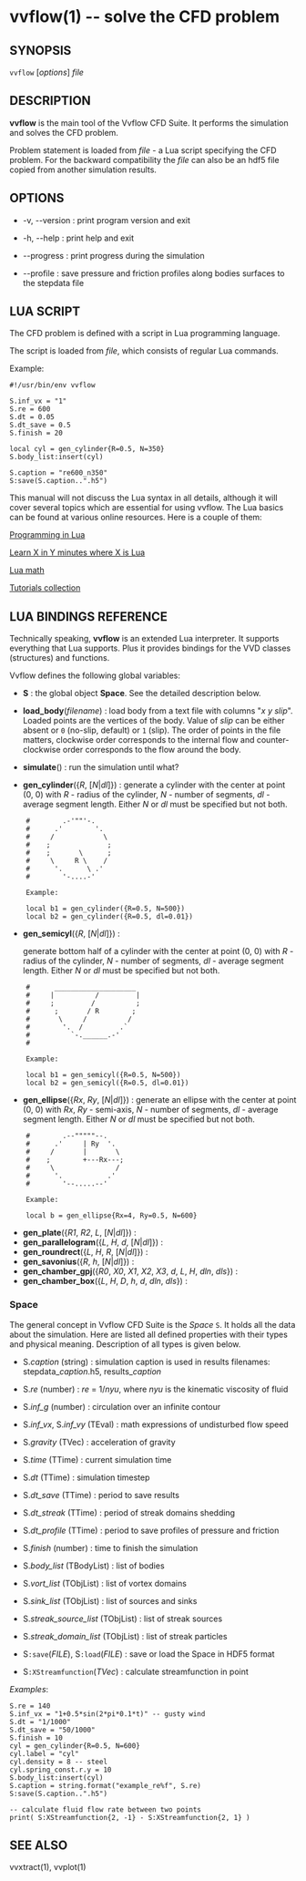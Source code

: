vvflow(1) -- solve the CFD problem
====

## SYNOPSIS

`vvflow` [_options_] _file_

## DESCRIPTION

**vvflow** is the main tool of the Vvflow CFD Suite.
It performs the simulation and solves the CFD problem.

Problem statement is loaded from _file_ - a Lua script specifying the
CFD problem. For the backward compatibility the _file_ can also be an
hdf5 file copied from another simulation results.

## OPTIONS

  * -v, --version :
    print program version and exit

  * -h, --help :
    print help and exit

  * --progress :
    print progress during the simulation

  * --profile :
    save pressure and friction profiles along bodies surfaces to the stepdata file

## LUA SCRIPT

The CFD problem is defined with a script in Lua programming language.

The script is loaded from _file_, which consists of regular Lua commands.

Example:

    #!/usr/bin/env vvflow

    S.inf_vx = "1"
    S.re = 600
    S.dt = 0.05
    S.dt_save = 0.5
    S.finish = 20

    local cyl = gen_cylinder{R=0.5, N=350}
    S.body_list:insert(cyl)

    S.caption = "re600_n350"
    S:save(S.caption..".h5")

This manual will not discuss the Lua syntax in all details, although it
will cover several topics which are essential for using vvflow. The Lua
basics can be found at various online resources. Here is a couple of
them:

[Programming in Lua](https://www.lua.org/pil/1.html)

[Learn X in Y minutes where X is Lua](https://learnxinyminutes.com/docs/lua/)

[Lua math](http://lua-users.org/wiki/MathLibraryTutorial)

[Tutorials collection](http://lua-users.org/wiki/TutorialDirectory)

## LUA BINDINGS REFERENCE

Technically speaking, **vvflow** is an extended Lua interpreter. It
supports everything that Lua supports. Plus it provides bindings for the
VVD classes (structures) and functions.

Vvflow defines the following global variables:

  * **S** :
    the global object **Space**. See the detailed description below.

  * **load_body**(*filename*) :
    load body from a text file with columns "*x* *y* *slip*". Loaded
    points are the vertices of the body. Value of *slip* can be either
    absent or `0` (no-slip, default) or `1` (slip). The order of points
    in the file matters, clockwise order corresponds to the internal
    flow and counter-clockwise order corresponds to the flow around the
    body.

  * **simulate**() :
    run the simulation until what?

  * **gen_cylinder**({*R*, [*N*|*dl*]}) :
    generate a cylinder with the center at point (0, 0)
    with *R* - radius of the cylinder,
    *N* - number of segments,
    *dl* - average segment length.
    Either *N* or *dl* must be specified but not both.

```
    #        .-'""'-.
    #      .'        '.
    #     /            \
    #    ;              ;
    #    ;       \      ;
    #     \     R \    /
    #      '.      \ .'
    #        '-....-'

    Example:

    local b1 = gen_cylinder({R=0.5, N=500})
    local b2 = gen_cylinder({R=0.5, dl=0.01})
```

  * **gen_semicyl**({*R*, [*N*|*dl*]}) :

    generate bottom half of a cylinder with the center at point (0, 0)
    with *R* - radius of the cylinder,
    *N* - number of segments,
    *dl* - average segment length.
    Either *N* or *dl* must be specified but not both.

```
    #      ____________________
    #     |          /         |
    #     ;         /          ;
    #      ;       / R        ;
    #       \     /          /
    #        '.  /         .`
    #          `-.______.-'
    #

    Example:

    local b1 = gen_semicyl({R=0.5, N=500})
    local b2 = gen_semicyl({R=0.5, dl=0.01})
```

  * **gen_ellipse**({*Rx*, *Ry*, [*N*|*dl*]}) :
    generate an ellipse with the center at point (0, 0)
    with *Rx*, *Ry* - semi-axis,
    *N* - number of segments,
    *dl* - average segment length.
    Either *N* or *dl* must be specified but not both.

```
    #        .--"""""--.
    #      .'     | Ry  '.
    #     /       |       \
    #    ;        +---Rx---;
    #     \               /
    #      '.           .'
    #        '--.....--'

    Example:

    local b = gen_ellipse{Rx=4, Ry=0.5, N=600}
```

  * **gen_plate**({*R1*, *R2*, *L*, [*N*|*dl*]}) :
  * **gen_parallelogram**({*L*, *H*, *d*, [*N*|*dl*]}) :
  * **gen_roundrect**({*L*, *H*, *R*, [*N*|*dl*]}) :
  * **gen_savonius**({*R*, *h*, [*N*|*dl*]}) :
  * **gen_chamber_gpj**({*R0*, *X0*, *X1*, *X2*, *X3*, *d*, *L*, *H*, *dln*, *dls*}) :
  * **gen_chamber_box**({*L*, *H*, *D*, *h*, *d*, *dln*, *dls*}) :

### Space

The general concept in Vvflow CFD Suite is the _Space_ `S`. It holds all
the data about the simulation. Here are listed all defined properties
with their types and physical meaning. Description of all types is given
below.

  * S.*caption* (string) :
    simulation caption is used in results filenames:
    stepdata_*caption*.h5, results_*caption*

  * S.*re* (number) :
    *re* = 1/*nyu*, where *nyu* is the kinematic viscosity of fluid

  * S.*inf_g* (number) :
    circulation over an infinite contour

  * S.*inf_vx*, S.*inf_vy* (TEval) :
    math expressions of undisturbed flow speed

  * S.*gravity* (TVec) :
    acceleration of gravity

  * S.*time* (TTime) :
    current simulation time

  * S.*dt* (TTime) :
    simulation timestep

  * S.*dt_save* (TTime) :
    period to save results

  * S.*dt_streak* (TTime) :
    period of streak domains shedding

  * S.*dt_profile* (TTime) :
    period to save profiles of pressure and friction

  * S.*finish* (number) :
    time to finish the simulation

  * S.*body_list* (TBodyList) :
    list of bodies

  * S.*vort_list* (TObjList) :
    list of vortex domains

  * S.*sink_list* (TObjList) :
    list of sources and sinks

  * S.*streak_source_list* (TObjList) :
    list of streak sources

  * S.*streak_domain_list* (TObjList) :
    list of streak particles

  * S`:save`(*FILE*), S`:load`(*FILE*) :
    save or load the Space in HDF5 format

  * S`:XStreamfunction`(*TVec*) :
    calculate streamfunction in point

_Examples_:

    S.re = 140
    S.inf_vx = "1+0.5*sin(2*pi*0.1*t)" -- gusty wind
    S.dt = "1/1000"
    S.dt_save = "50/1000"
    S.finish = 10
    cyl = gen_cylinder{R=0.5, N=600}
    cyl.label = "cyl"
    cyl.density = 8 -- steel
    cyl.spring_const.r.y = 10
    S.body_list:insert(cyl)
    S.caption = string.format("example_re%f", S.re)
    S:save(S.caption..".h5")

    -- calculate fluid flow rate between two points
    print( S:XStreamfunction{2, -1} - S:XStreamfunction{2, 1} )

## SEE ALSO
  vvxtract(1), vvplot(1)
